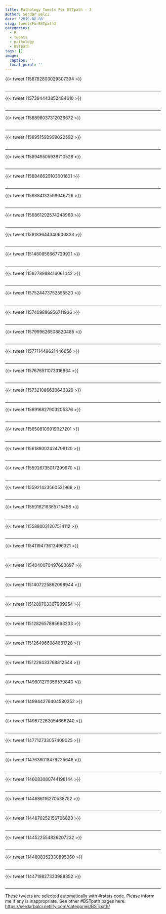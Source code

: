 ```yaml
---
title: Pathology Tweets For BSTpath - 3
author: Serdar Balci
date: '2019-08-08'
slug: tweetsForBSTpath3
categories:
  - R
  - tweets
  - pathology
  - BSTpath
tags: []
image:
  caption: ''
  focal_point: ''
---
```



{{< tweet 1158792803029307394 >}}
<br>
<br>
<hr>
{{< tweet 1157394443852484610 >}}
<br>
<br>
<hr>
{{< tweet 1158896037312028672 >}}
<br>
<br>
<hr>
{{< tweet 1158951592999022592 >}}
<br>
<br>
<hr>
{{< tweet 1158949505938710528 >}}
<br>
<br>
<hr>
{{< tweet 1158846629103001601 >}}
<br>
<br>
<hr>
{{< tweet 1158884132598046726 >}}
<br>
<br>
<hr>
{{< tweet 1158861292574248963 >}}
<br>
<br>
<hr>
{{< tweet 1158183644340600833 >}}
<br>
<br>
<hr>
{{< tweet 1151480856667729921 >}}
<br>
<br>
<hr>
{{< tweet 1158278988416061442 >}}
<br>
<br>
<hr>
{{< tweet 1157524473752555520 >}}
<br>
<br>
<hr>
{{< tweet 1157409886956711936 >}}
<br>
<br>
<hr>
{{< tweet 1157999626508820485 >}}
<br>
<br>
<hr>
{{< tweet 1157711449621446656 >}}
<br>
<br>
<hr>
{{< tweet 1157676511073316864 >}}
<br>
<br>
<hr>
{{< tweet 1157321086620643329 >}}
<br>
<br>
<hr>
{{< tweet 1156916827903205376 >}}
<br>
<br>
<hr>
{{< tweet 1156508109919027201 >}}
<br>
<br>
<hr>
{{< tweet 1156188002424709120 >}}
<br>
<br>
<hr>
{{< tweet 1155926735017299970 >}}
<br>
<br>
<hr>
{{< tweet 1155921423560531969 >}}
<br>
<br>
<hr>
{{< tweet 1155916216365715456 >}}
<br>
<br>
<hr>
{{< tweet 1155880031207514112 >}}
<br>
<br>
<hr>
{{< tweet 1154119473613496321 >}}
<br>
<br>
<hr>
{{< tweet 1154040070497693697 >}}
<br>
<br>
<hr>
{{< tweet 1151407225862098944 >}}
<br>
<br>
<hr>
{{< tweet 1151289763367989254 >}}
<br>
<br>
<hr>
{{< tweet 1151282657885663233 >}}
<br>
<br>
<hr>
{{< tweet 1151264966084681728 >}}
<br>
<br>
<hr>
{{< tweet 1151226433768812544 >}}
<br>
<br>
<hr>
{{< tweet 1149801279356579840 >}}
<br>
<br>
<hr>
{{< tweet 1149944276404580352 >}}
<br>
<br>
<hr>
{{< tweet 1149872262054666240 >}}
<br>
<br>
<hr>
{{< tweet 1147712733057409025 >}}
<br>
<br>
<hr>
{{< tweet 1147636018478235648 >}}
<br>
<br>
<hr>
{{< tweet 1146083080744198144 >}}
<br>
<br>
<hr>
{{< tweet 1144886116270538752 >}}
<br>
<br>
<hr>
{{< tweet 1144876252156706823 >}}
<br>
<br>
<hr>
{{< tweet 1144522554826207232 >}}
<br>
<br>
<hr>
{{< tweet 1144808352330895360 >}}
<br>
<br>
<hr>
{{< tweet 1144719827333988352 >}}
<br>
<br>
<hr>


These tweets are selected automatically with #rstats code. Please inform me if any is inappropriate.
See other #BSTpath pages here: https://serdarbalci.netlify.com/categories/BSTpath/
